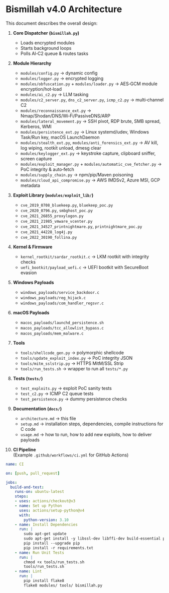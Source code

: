 # Bismillah v4.0 Architecture

This document describes the overall design:

1. **Core Dispatcher (`bismillah.py`)**  
   - Loads encrypted modules  
   - Starts background loops  
   - Polls AI‑C2 queue & routes tasks  

2. **Module Hierarchy**  
   - `modules/config.py` → dynamic config  
   - `modules/logger.py` → encrypted logging  
   - `modules/obfuscation.py` + `modules/loader.py` → AES‑GCM module encryption/hot‑load  
   - `modules/ai_c2.py` → LLM tasking  
   - `modules/c2_server.py`, `dns_c2_server.py`, `icmp_c2.py` → multi‑channel C2  
   - `modules/reconnaissance_ext.py` → Nmap/Shodan/DNS/Wi‑Fi/PassiveDNS/ARP  
   - `modules/lateral_movement.py` → SSH pivot, RDP brute, SMB spread, Kerberos, WMI  
   - `modules/persistence_ext.py` → Linux systemd/udev, Windows Task/Run key, macOS LaunchDaemon  
   - `modules/stealth_ext.py`, `modules/anti_forensics_ext.py` → AV kill, log wiping, rootkit unload, dmesg clear  
   - `modules/keylogger_ext.py` → keystroke capture, clipboard sniffer, screen capture  
   - `modules/exploit_manager.py` + `modules/automatic_cve_fetcher.py` → PoC integrity & auto‑fetch  
   - `modules/supply_chain.py` → npm/pip/Maven poisoning  
   - `modules/cloud_api_compromise.py` → AWS IMDSv2, Azure MSI, GCP metadata  

3. **Exploit Library (`modules/exploit_lib/`)**  
   - `cve_2019_0708_bluekeep.py`, `bluekeep_poc.py`  
   - `cve_2020_0796.py`, `smbghost_poc.py`  
   - `cve_2021_26855_proxylogon.py`  
   - `cve_2021_21985_vmware_vcenter.py`  
   - `cve_2021_34527_printnightmare.py`, `printnightmare_poc.py`  
   - `cve_2021_44228_log4j.py`  
   - `cve_2022_30190_follina.py`  

4. **Kernel & Firmware**  
   - `kernel_rootkit/sardar_rootkit.c` → LKM rootkit with integrity checks  
   - `uefi_bootkit/payload_uefi.c` → UEFI bootkit with SecureBoot evasion  

5. **Windows Payloads**  
   - `windows_payloads/service_backdoor.c`  
   - `windows_payloads/reg_hijack.c`  
   - `windows_payloads/com_handler_regsvr.c`  

6. **macOS Payloads**  
   - `macos_payloads/launchd_persistence.sh`  
   - `macos_payloads/tcc_allowlist_bypass.c`  
   - `macos_payloads/mem_malware.c`  

7. **Tools**  
   - `tools/shellcode_gen.py` → polymorphic shellcode  
   - `tools/update_exploit_index.py` → PoC integrity JSON  
   - `tools/mitm_sslstrip.py` → HTTPS MitM/SSL Strip  
   - `tools/run_tests.sh` → wrapper to run all `tests/*.py`

8. **Tests (`tests/`)**  
   - `test_exploits.py` → exploit PoC sanity tests  
   - `test_c2.py` → ICMP C2 queue tests  
   - `test_persistence.py` → dummy persistence checks  

9. **Documentation (`docs/`)**  
   - `architecture.md` → this file  
   - `setup.md` → installation steps, dependencies, compile instructions for C code  
   - `usage.md` → how to run, how to add new exploits, how to deliver payloads  

10. **CI Pipeline**  
   (Example `.github/workflows/ci.yml` for GitHub Actions)
   ```yaml
   name: CI

   on: [push, pull_request]

   jobs:
     build-and-test:
       runs-on: ubuntu-latest
       steps:
       - uses: actions/checkout@v3
       - name: Set up Python
         uses: actions/setup-python@v4
         with:
           python-version: 3.10
       - name: Install Dependencies
         run: |
           sudo apt-get update
           sudo apt-get install -y libssl-dev libffi-dev build-essential python3-dev python3-pip
           pip install --upgrade pip
           pip install -r requirements.txt
       - name: Run Unit Tests
         run: |
           chmod +x tools/run_tests.sh
           tools/run_tests.sh
       - name: Lint
         run: |
           pip install flake8
           flake8 modules/ tools/ bismillah.py
